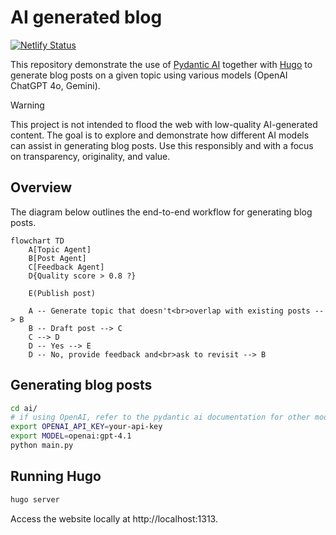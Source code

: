 # AI generated blog

[![Netlify Status](https://api.netlify.com/api/v1/badges/1a34df76-38de-42a1-8bcc-074f144a4b83/deploy-status)](https://app.netlify.com/sites/ai-generated-tech-blog/deploys)

This repository demonstrate the use of [Pydantic AI](https://ai.pydantic.dev)
together with [Hugo](https://gohugo.io/) to generate blog posts on a given
topic using various models (OpenAI ChatGPT 4o, Gemini).

> [!WARNING]
>  This project is not intended to flood the web with low-quality AI-generated
>  content. The goal is to explore and demonstrate how different AI models can
>  assist in generating blog posts. Use this responsibly and with a focus on
>  transparency, originality, and value.

## Overview

The diagram below outlines the end-to-end workflow for generating blog posts.

```mermaid
flowchart TD
    A[Topic Agent]
    B[Post Agent]
    C[Feedback Agent]
    D{Quality score > 0.8 ?}

    E(Publish post)

    A -- Generate topic that doesn't<br>overlap with existing posts --> B
    B -- Draft post --> C
    C --> D
    D -- Yes --> E
    D -- No, provide feedback and<br>ask to revisit --> B
```

## Generating blog posts

```bash
cd ai/
# if using OpenAI, refer to the pydantic ai documentation for other models
export OPENAI_API_KEY=your-api-key
export MODEL=openai:gpt-4.1
python main.py
```

## Running Hugo

```bash
hugo server
``````

Access the website locally at http://localhost:1313.
